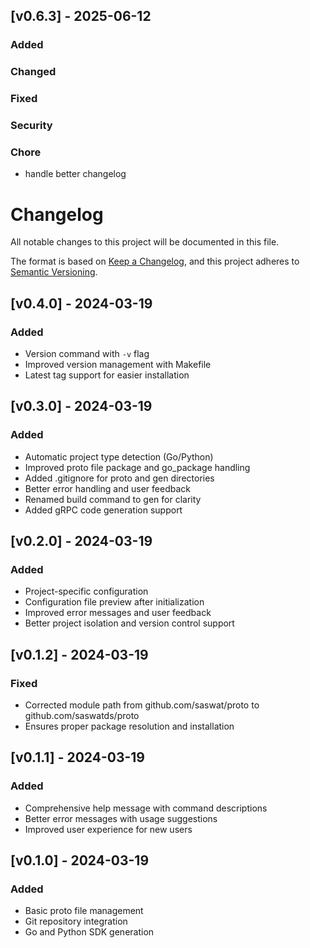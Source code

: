 ## [v0.6.3] - 2025-06-12

### Added

### Changed

### Fixed

### Security

### Chore
- handle better changelog

# Changelog

All notable changes to this project will be documented in this file.

The format is based on [Keep a Changelog](https://keepachangelog.com/en/1.0.0/),
and this project adheres to [Semantic Versioning](https://semver.org/spec/v2.0.0.html).

## [v0.4.0] - 2024-03-19
### Added
- Version command with `-v` flag
- Improved version management with Makefile
- Latest tag support for easier installation

## [v0.3.0] - 2024-03-19
### Added
- Automatic project type detection (Go/Python)
- Improved proto file package and go_package handling
- Added .gitignore for proto and gen directories
- Better error handling and user feedback
- Renamed build command to gen for clarity
- Added gRPC code generation support

## [v0.2.0] - 2024-03-19
### Added
- Project-specific configuration
- Configuration file preview after initialization
- Improved error messages and user feedback
- Better project isolation and version control support

## [v0.1.2] - 2024-03-19
### Fixed
- Corrected module path from github.com/saswat/proto to github.com/saswatds/proto
- Ensures proper package resolution and installation

## [v0.1.1] - 2024-03-19
### Added
- Comprehensive help message with command descriptions
- Better error messages with usage suggestions
- Improved user experience for new users

## [v0.1.0] - 2024-03-19
### Added
- Basic proto file management
- Git repository integration
- Go and Python SDK generation